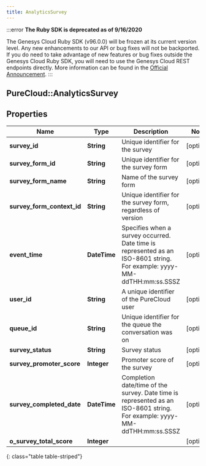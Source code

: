 ```yaml
---
title: AnalyticsSurvey
---
```


:::error
**The Ruby SDK is deprecated as of 9/16/2020**

The Genesys Cloud Ruby SDK (v96.0.0) will be frozen at its current version level. Any new enhancements to our API or bug fixes will not be backported. If you do need to take advantage of new features or bug fixes outside the Genesys Cloud Ruby SDK, you will need to use the Genesys Cloud REST endpoints directly. More information can be found in the [Official Announcement](https://developer.mypurecloud.com/forum/t/announcement-genesys-cloud-ruby-sdk-end-of-life/8850).
:::


## PureCloud::AnalyticsSurvey

## Properties

|Name | Type | Description | Notes|
|------------ | ------------- | ------------- | -------------|
| **survey_id** | **String** | Unique identifier for the survey | [optional] |
| **survey_form_id** | **String** | Unique identifier for the survey form | [optional] |
| **survey_form_name** | **String** | Name of the survey form | [optional] |
| **survey_form_context_id** | **String** | Unique identifier for the survey form, regardless of version | [optional] |
| **event_time** | **DateTime** | Specifies when a survey occurred. Date time is represented as an ISO-8601 string. For example: yyyy-MM-ddTHH:mm:ss.SSSZ | [optional] |
| **user_id** | **String** | A unique identifier of the PureCloud user | [optional] |
| **queue_id** | **String** | Unique identifier for the queue the conversation was on | [optional] |
| **survey_status** | **String** | Survey status | [optional] |
| **survey_promoter_score** | **Integer** | Promoter score of the survey | [optional] |
| **survey_completed_date** | **DateTime** | Completion date/time of the survey. Date time is represented as an ISO-8601 string. For example: yyyy-MM-ddTHH:mm:ss.SSSZ | [optional] |
| **o_survey_total_score** | **Integer** |  | [optional] |
{: class="table table-striped"}


